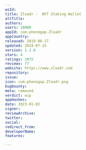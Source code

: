 ```yaml
---
wsId: 
title: Zloadr -  NFT Staking Wallet
altTitle: 
authors: 
users: 10000
appId: com.phonegap.Zloadr
appCountry: 
released: 2019-06-17
updated: 2019-07-15
version: 1.1.0
stars: 4
ratings: 1075
reviews: 77
website: https://www.zloadr.com
repository: 
issue: 
icon: com.phonegap.Zloadr.png
bugbounty: 
meta: removed
verdict: wip
appHashes: 
date: 2023-01-02
signer: 
reviewArchive: 
twitter: 
social: 
redirect_from: 
developerName: 
features: 

---
```


